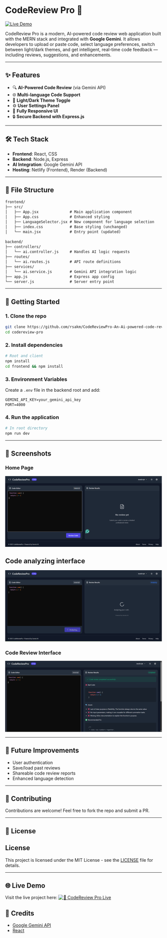 
# CodeReview Pro 🚀

[![Live Demo](https://img.shields.io/badge/Live-Demo-brightgreen)](https://coderreviewpro.netlify.app/)

CodeReview Pro is a modern, AI-powered code review web application built with the MERN stack and integrated with **Google Gemini**. It allows developers to upload or paste code, select language preferences, switch between light/dark themes, and get intelligent, real-time code feedback — including reviews, suggestions, and enhancements.

---

## ✨ Features

- 🔍 **AI-Powered Code Review** (via Gemini API)
- 🌐 **Multi-language Code Support**
- 🎨 **Light/Dark Theme Toggle**
- ⚙️ **User Settings Panel**
- 📱 **Fully Responsive UI**
- 🔒 **Secure Backend with Express.js**
<!-- - ☁️ **MongoDB Atlas for Persistent Storage** -->

---

## 🛠️ Tech Stack

- **Frontend**: React, CSS
- **Backend**: Node.js, Express
- **AI Integration**: Google Gemini API
- **Hosting**: Netlify (Frontend), Render (Backend)

---

## 📁 File Structure

```
frontend/
├── src/
│   ├── App.jsx              # Main application component
│   ├── App.css              # Enhanced styling
│   ├── LanguageSelector.jsx # New component for language selection
│   ├── index.css            # Base styling (unchanged)
│   └── main.jsx             # Entry point (updated)

backend/
├── controllers/
│   └── ai.controller.js     # Handles AI logic requests
├── routes/
│   └── ai.routes.js         # API route definitions
├── services/
│   └── ai.service.js        # Gemini API integration logic
├── app.js                   # Express app config
└── server.js                # Server entry point
```

---

## 🚀 Getting Started

### 1. Clone the repo

```bash
git clone https://github.com/rsakm/CodeReviewPro-An-Ai-powered-code-review-Application
cd codereview-pro
```

### 2. Install dependencies

```bash
# Root and client
npm install
cd frontend && npm install
```

### 3. Environment Variables

Create a `.env` file in the backend root and add:

```
GEMINI_API_KEY=your_gemini_api_key
PORT=4000

```

### 4. Run the application

```bash
# In root directory
npm run dev
```

---

## 📸 Screenshots

### Home Page
![Home](./preview/home.png)

## Code analyzing interface
![Code analyzing](./preview/analyzing.png)

### Code Review Interface
![Review](./preview/result.png)


---

## 📌 Future Improvements

- User authentication
- Save/load past reviews
- Shareable code review reports
- Enhanced language detection

---

## 🤝 Contributing

Contributions are welcome! Feel free to fork the repo and submit a PR.

---

## 📄 License

## License

This project is licensed under the MIT License - see the [LICENSE](LICENSE) file for details.


---



## 🌐 Live Demo
Visit the live project here:
[![🔗 CodeReview Pro Live](https://img.shields.io/badge/Live-Demo-brightgreen)](https://coderreviewpro.netlify.app/)

## 🧠 Credits

- [Google Gemini API](https://makersuite.google.com/)
- [React](https://reactjs.org/)
